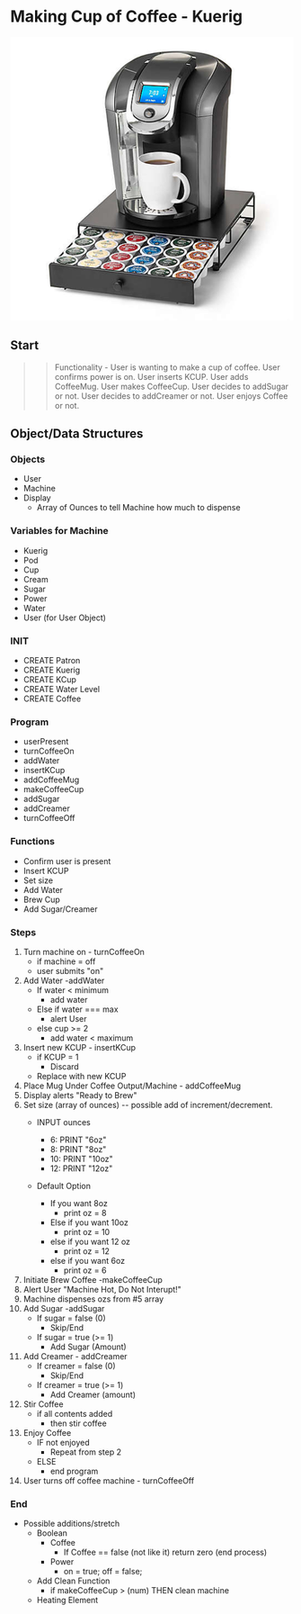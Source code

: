 # Making Cup of Coffee - Kuerig

![Kuerig](img/107605441957745p.jpeg)

## Start

>>Functionality - User is wanting to make a cup of coffee.  User confirms power is on. User inserts KCUP.  User adds CoffeeMug.  User makes CoffeeCup. User decides to addSugar or not.  User decides to addCreamer or not.  User enjoys Coffee or not.

## Object/Data Structures

### Objects
* User
* Machine
* Display
    * Array of Ounces to tell Machine how much to dispense


### Variables for Machine
* Kuerig
* Pod
* Cup
* Cream
* Sugar
* Power
* Water
* User (for User Object)

### INIT
* CREATE Patron
* CREATE Kuerig
* CREATE KCup
* CREATE Water Level
* CREATE Coffee

### Program
* userPresent
* turnCoffeeOn
* addWater
* insertKCup
* addCoffeeMug
* makeCoffeeCup
* addSugar
* addCreamer
* turnCoffeeOff

### Functions
* Confirm user is present
* Insert KCUP
* Set size
* Add Water
* Brew Cup
* Add Sugar/Creamer

### Steps
1. Turn machine on - turnCoffeeOn
    * if machine = off
    * user submits "on"
2. Add Water -addWater
    * If water < minimum
        * add water
    * Else if water === max
        * alert User
    * else cup >= 2
        * add water < maximum
3. Insert new KCUP - insertKCup
    * if KCUP = 1
        * Discard
    * Replace with new KCUP
4. Place Mug Under Coffee Output/Machine - addCoffeeMug
5. Display alerts "Ready to Brew"
6. Set size (array of ounces) -- possible add of increment/decrement. 
    * INPUT ounces
        
        * 6: PRINT "6oz"
        * 8: PRINT "8oz"
        * 10: PRINT "10oz"
        * 12: PRINT "12oz"
        

    * Default Option
        * If you want 8oz
            * print oz = 8
        * Else if you want 10oz
            * print oz = 10
        * else if you want 12 oz
            * print oz = 12
        * else if you want 6oz
            * print oz = 6
7. Initiate Brew Coffee -makeCoffeeCup
8. Alert User "Machine Hot, Do Not Interupt!"
9. Machine dispenses ozs from #5 array
10. Add Sugar -addSugar
    * If sugar = false (0)
        * Skip/End
    * If sugar = true (>= 1)
        * Add Sugar (Amount)
11. Add Creamer - addCreamer
    * If creamer = false (0)
        * Skip/End
    * If creamer = true (>= 1)
        * Add Creamer (amount)
12. Stir Coffee
    * if all contents added 
        * then stir coffee
13. Enjoy Coffee
    * IF not enjoyed
        * Repeat from step 2
    * ELSE
        * end program
14. User turns off coffee machine - turnCoffeeOff

### End

* Possible additions/stretch
    * Boolean 
        * Coffee
            * If Coffee == false (not like it)
            return zero (end process)
        * Power
            * on = true; off = false;
    * Add Clean Function
        * if makeCoffeeCup > (num) THEN clean machine 
    * Heating Element
        
    